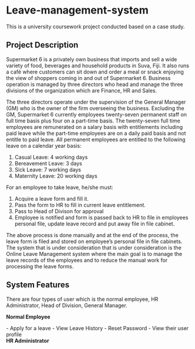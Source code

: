 # Leave-management-system
This is a university coursework project conducted based on a case study.
<h2>Project  Description </h2>
<p>Supermarket 6 is a privately own business that imports and sell a wide variety of food, beverages and household products in Suva, Fiji. It also runs a café where customers can sit 
down and order a meal or snack enjoying the view of shoppers coming in and out of Supermarket 6. Business operation is managed by three directors who head and manage the 
three divisions of the organization which are Finance, HR and Sales.
  
The three directors operate under the supervision of the General Manager (GM) who is the owner of the firm overseeing the business. Excluding the GM, Supermarket 6 currently employees twenty-seven permanent staff on full time basis plus four on a part-time basis. The twenty-seven full time employees are remunerated on a salary basis with entitlements including paid leave while the part-time employees are on a daily paid basis and not entitle to paid leave. All permanent employees are entitled to the following leave on a calendar year basis:</p>
1. Casual Leave: 4 working days
2. Bereavement Leave: 3 days 
3. Sick Leave: 7 working days
4. Maternity Leave: 20 working days
   
For an employee to take leave, he/she must:
1. Acquire a leave form and fill it.
2. Pass the form to HR to fill in current leave entitlement.
3. Pass to Head of Divison for approval
4. Employee is notified and form is passed back to HR to file in employees personal file, 
update leave record and put away file in file cabinet.

The above process is done manually and at the end of the process, the leave form is filed and stored on employee’s personal file in file cabinets. The system that is under consideration that 
is under consideration is the Online Leave Management system where the main goal is to manage the leave records of the employees and to reduce the manual work for processing the 
leave forms.

<h2>System Features </h2>
There are four types of user which is the normal employee, HR Administrator, Head of Division, General Manager.
<p><b> Normal Employee</b></p>
- Apply for a leave
- View Leave History
- Reset Password
- View their user profile

</br>
<b> HR Administrator</b>



